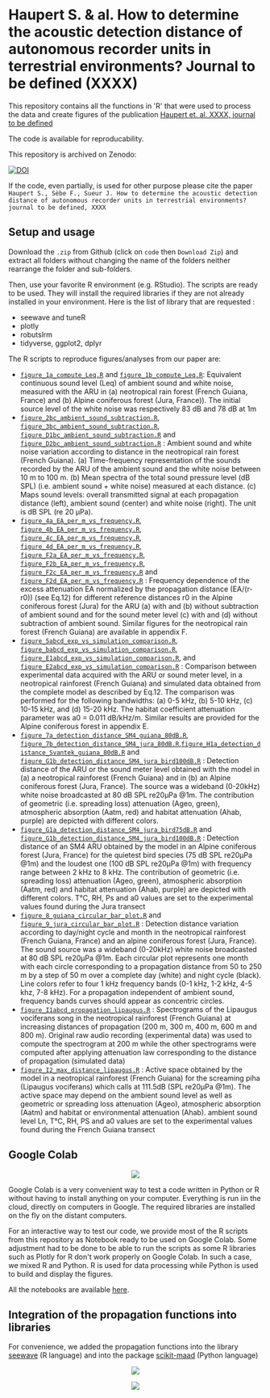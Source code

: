 # Haupert S. & al. How to determine the acoustic detection distance of autonomous recorder units in terrestrial environments? Journal to be defined (XXXX)

This repository contains all the functions in 'R' that were used to process the data and create figures of the publication 
[Haupert et. al. XXXX, journal to be defined](https://www.to.be.defined.fr)

The code is available for reproducability.

This repository is archived on Zenodo:

[![DOI](https://zenodo.org/badge/DOI/XXXX/zenodo.XXXXXX.svg)](https://doi.org/10.5281/zenodo.3530203)

If the code, even partially, is used for other purpose please cite the paper `Haupert S., Sèbe F., Sueur J. How to determine the acoustic detection 
distance of autonomous recorder units in terrestrial environments? journal to be defined, XXXX`

## Setup and usage

Download the `.zip` from Github (click on `code` then `Download Zip`) and extract all folders without changing the name of the folders neither rearrange the folder
and sub-folders.

Then, use your favorite R environment (e.g. RStudio). The scripts are ready to be used. They will install the required libraries if they are not already installed
in your environment. Here is the list of library that are requested :
* seewave and tuneR
* plotly
* robutslrm
* tidyverse, ggplot2, dplyr

The R scripts to reproduce figures/analyses from our paper are:
 
* [`figure_1a_compute_Leq.R`](https://github.com/shaupert/haupert_MEE_2022/blob/master/scripts/figure_1a_compute_Leq.R) and [`figure_1b_compute_Leq.R`](https://github.com/shaupert/haupert_MEE_2022/blob/master/scripts/figure_1b_compute_Leq.R): Equivalent continuous sound level (Leq) of ambient sound and white noise, measured with the ARU in (a) neotropical rain forest (French Guiana, France) and (b) Alpine coniferous forest (Jura, France)). The initial source level of the white noise was respectively 83 dB and 78 dB at 1m
* [`figure_2bc_ambient_sound_subtraction.R`](https://github.com/shaupert/haupert_MEE_2022/blob/master/scripts/figure_2bc_ambient_sound_subtraction.R), [`figure_3bc_ambient_sound_subtraction.R`](https://github.com/shaupert/haupert_MEE_2022/blob/master/scripts/figure_3bc_ambient_sound_subtraction.R), [`figure_D1bc_ambient_sound_subtraction.R`](https://github.com/shaupert/haupert_MEE_2022/blob/master/scripts/figure_D1bc_ambient_sound_subtraction.R) and [`figure_D2bc_ambient_sound_subtraction.R`](https://github.com/shaupert/haupert_MEE_2022/blob/master/scripts/figure_D2bc_ambient_sound_subtraction.R) : Ambient sound and white noise variation according to distance in the neotropical rain forest (French Guiana). (a) Time-frequency representation of the sounds recorded by the ARU of the ambient sound and the white noise between 10 m to 100 m. (b) Mean spectra of the total sound pressure level (dB SPL) (i.e. ambient sound + white noise) measured at each distance. (c) Maps sound levels: overall transmitted signal at each propagation distance (left),  ambient sound (center) and white noise (right). The unit is dB SPL (re 20 µPa).
* [`figure_4a_EA_per_m_vs_frequency.R`](https://github.com/shaupert/haupert_MEE_2022/blob/master/scripts/figure_4a_EA_per_m_vs_frequency.R), [`figure_4b_EA_per_m_vs_frequency.R`](https://github.com/shaupert/haupert_MEE_2022/blob/master/scripts/figure_4b_EA_per_m_vs_frequency.R), [`figure_4c_EA_per_m_vs_frequency.R`](https://github.com/shaupert/haupert_MEE_2022/blob/master/scripts/figure_4c_EA_per_m_vs_frequency.R), [`figure_4d_EA_per_m_vs_frequency.R`](https://github.com/shaupert/haupert_MEE_2022/blob/master/scripts/figure_4d_EA_per_m_vs_frequency.R), [`figure_F2a_EA_per_m_vs_frequency.R`](https://github.com/shaupert/haupert_MEE_2022/blob/master/scripts/figure_F2a_EA_per_m_vs_frequency.R), [`figure_F2b_EA_per_m_vs_frequency.R`](https://github.com/shaupert/haupert_MEE_2022/blob/master/scripts/figure_F2b_EA_per_m_vs_frequency.R), [`figure_F2c_EA_per_m_vs_frequency.R`](https://github.com/shaupert/haupert_MEE_2022/blob/master/scripts/figure_F2c_EA_per_m_vs_frequency.R) and [`figure_F2d_EA_per_m_vs_frequency.R`](https://github.com/shaupert/haupert_MEE_2022/blob/master/scripts/figure_F2d_EA_per_m_vs_frequency.R) : Frequency dependence of the excess attenuation EA normalized by the propagation distance (EA/(r-r0)) (see Eq.12) for different reference distances r0 in the Alpine coniferous forest (Jura) for the ARU (a) with and (b) without subtraction of ambient sound and for the sound meter level (c) with and (d) without subtraction of ambient sound. Similar figures for the neotropical rain forest (French Guiana) are available in appendix F.
* [`figure_5abcd_exp_vs_simulation_comparison.R`](https://github.com/shaupert/haupert_MEE_2022/blob/master/scripts/figure_5abcd_exp_vs_simulation_comparison.R), [`figure_babcd_exp_vs_simulation_comparison.R`](https://github.com/shaupert/haupert_MEE_2022/blob/master/scripts/figure_babcd_exp_vs_simulation_comparison.R), [`figure_E1abcd_exp_vs_simulation_comparison.R`](https://github.com/shaupert/haupert_MEE_2022/blob/master/scripts/figure_E1abcd_exp_vs_simulation_comparison.R), and [`figure_E2abcd_exp_vs_simulation_comparison.R`](https://github.com/shaupert/haupert_MEE_2022/blob/master/scripts) : Comparison between experimental data acquired with the ARU or sound meter level, in a neotropical rainforest (French Guiana) and simulated data obtained from the complete model as described by Eq.12. The comparison was performed for the following bandwidths: (a) 0-5 kHz, (b) 5-10 kHz, (c) 10-15 kHz, and (d) 15-20 kHz. The habitat coefficient attenuation parameter was a0 = 0.011 dB/kHz/m. Similar results are provided for the Alpine coniferous forest in appendix E.
* [`figure_7a_detection_distance_SM4_guiana_80dB.R`](https://github.com/shaupert/haupert_MEE_2022/blob/master/scripts/figure_7a_detection_distance_SM4_guiana_80dB.R), [`figure_7b_detection_distance_SM4_jura_80dB.R`](https://github.com/shaupert/haupert_MEE_2022/blob/master/scripts/figure_7b_detection_distance_SM4_jura_80dB.R),[`figure_H1a_detection_distance_Svantek_guiana_80dB.R`](https://github.com/shaupert/haupert_MEE_2022/blob/master/scripts/figure_H1a_detection_distance_Svantek_guiana_80dB.R) and [`figure_G1b_detection_distance_SM4_jura_bird100dB.R`](https://github.com/shaupert/haupert_MEE_2022/blob/master/scripts/figure_G1b_detection_distance_SM4_jura_bird100dB.R) :  Detection distance of the ARU or the sound meter level obtained with the model in (a) a neotropical rainforest (French Guiana) and in (b) an Alpine coniferous forest (Jura, France). The source was a wideband (0-20kHz) white noise broadcasted at 80 dB SPL re20µPa @1m. The contribution of geometric (i.e. spreading loss) attenuation (Ageo, green), atmospheric absorption (Aatm, red) and habitat attenuation (Ahab, purple) are depicted with different colors.
* [`figure_G1a_detection_distance_SM4_jura_bird75dB.R`](https://github.com/shaupert/haupert_MEE_2022/blob/master/scripts/figure_G1a_detection_distance_SM4_jura_bird75dB.R) and [`figure_G1b_detection_distance_SM4_jura_bird100dB.R`](https://github.com/shaupert/haupert_MEE_2022/blob/master/scripts/figure_G1b_detection_distance_SM4_jura_bird100dB.R) : Detection distance of an SM4 ARU obtained by the model in an Alpine coniferous forest (Jura, France) for the quietest bird species (75 dB SPL re20µPa @1m) and the loudest one (100 dB SPL re20µPa @1m) with frequency range between 2 kHz to 8 kHz. The contribution of geometric (i.e. spreading loss) attenuation (Ageo, green), atmospheric absorption (Aatm, red) and habitat attenuation (Ahab, purple) are depicted with different colors. T°C, RH, Ps and a0 values are set to the experimental values found during the Jura transect
* [`figure_8_guiana_circular_bar_plot.R`](https://github.com/shaupert/haupert_MEE_2022/blob/master/scripts/figure_8_guiana_circular_bar_plot.R) and [`figure_9_jura_circular_bar_plot.R`](https://github.com/shaupert/haupert_MEE_2022/blob/master/scripts/figure_9_jura_circular_bar_plot.R) : Detection distance variation according to day/night cycle and month in the neotropical rainforest (French Guiana, France) and an alpine coniferous forest (Jura, France). The sound source was a wideband (0-20kHz) white noise broadcasted at 80 dB SPL re20µPa @1m. Each circular plot represents one month with each circle corresponding to a propagation distance from 50 to 250 m by a step of 50 m over a complete day (white) and night cycle (black). Line colors refer to four 1 kHz frequency bands (0-1 kHz, 1-2 kHz, 4-5 khz, 7-8 kHz). For a propagation independent of ambient sound, frequency bands curves should appear as concentric circles.
* [`figure_I1abcd_propagation_lipaugus.R`](https://github.com/shaupert/haupert_MEE_2022/blob/master/scripts/figure_I1abcd_propagation_lipaugus.R) : Spectrograms of the Lipaugus vociferans song in the neotropical rainforest (French Guiana) at increasing distances of propagation (200 m, 300 m, 400 m, 600 m and 800 m). Original raw audio recording (experimental data) was used to compute the spectrogram at 200 m while the other spectrograms were computed after applying attenuation law corresponding to the distance of propagation (simulated data)
* [`figure_I2_max_distance_lipaugus.R`](https://github.com/shaupert/haupert_MEE_2022/blob/master/scripts/figure_I2_max_distance_lipaugus.R) : Active space obtained by the model in a neotropical rainforest (French Guiana) for the screaming piha (Lipaugus vociferans) which calls at 111.5dB (SPL re20µPa @1m). The active space may depend on the ambient sound level as well as geometric or spreading loss attenuation (Ageo), atmospheric absorption (Aatm) and habitat or environmental attenuation (Ahab). ambient sound level Ln, T°C, RH, PS and a0 values are set to the experimental values found during the French Guiana transect

## Google Colab
<p align="center">
  <img src="https://s2.qwant.com/thumbr/474x190/f/9/aae347431a927c9b5deb63431ea29c0dd6fceb9210443fdd6bb9b3dba23146/th.jpg?u=https%3A%2F%2Ftse2.mm.bing.net%2Fth%3Fid%3DOIP.IVRAF7_KdEVWUFq1wmDvmQHaC-%26pid%3DApi&q=0&b=1&p=0&a=0g" />
</p>

Google Colab is a very convenient way to test a code written in Python or R without having to install anything on your computer. Everything is run iin the cloud, directly on computers in Google. The required libraries are installed on the fly on the distant computers.

For an interactive way to test our code, we provide most of the R scripts from this repository as Notebook ready to be used on Google Colab. Some adjustment had 
to be done to be able to run the scripts as some R libraries such as Plotly for R don't work properly on Google Colab. In such a case, we mixed R and Python. R 
is used for data processing while Python is used to build and display the figures.

All the notebooks are available [here](https://drive.google.com/drive/folders/1p_xJDaCP2ynVswfaWJLCYIJLMLw9NRic?usp=sharing). 

## Integration of the propagation functions into libraries

For convenience, we added the propagation functions into the library [seewave](https://rug.mnhn.fr/seewave/)  (R language) and into the package [scikit-maad](https://scikit-maad.github.io/) (Python language)

<p align="center">
  <img src="https://rug.mnhn.fr/seewave/PICT/seewave_logo.png" />
</p>
<p align="center">
  <img src="https://scikit-maad.github.io/_images/maad_key_visual_black.png" />
</p>


